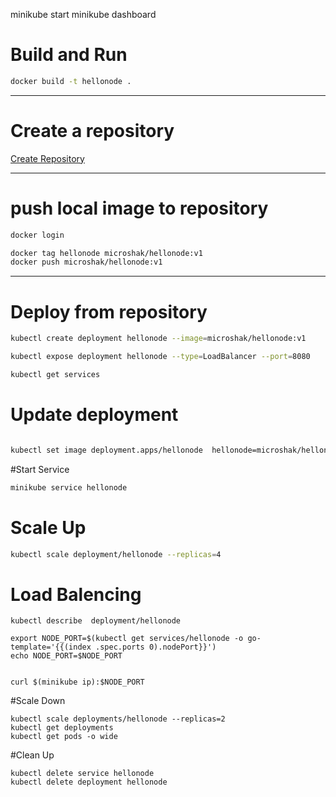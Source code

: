 minikube start
minikube dashboard



# Build and Run
```bash
docker build -t hellonode .
```
---


# Create a repository
[Create Repository](https://cloud.docker.com/repository/create)

---
# push local image to repository
```sh
docker login

docker tag hellonode microshak/hellonode:v1
docker push microshak/hellonode:v1
```
---

# Deploy from repository
```bash
kubectl create deployment hellonode --image=microshak/hellonode:v1

kubectl expose deployment hellonode --type=LoadBalancer --port=8080

kubectl get services
```
# Update deployment
```sh

kubectl set image deployment.apps/hellonode  hellonode=microshak/hellonode:v2
```

#Start Service
```sh
minikube service hellonode
```
# Scale Up

```sh
kubectl scale deployment/hellonode --replicas=4
```

# Load Balencing

```
kubectl describe  deployment/hellonode

export NODE_PORT=$(kubectl get services/hellonode -o go-template='{{(index .spec.ports 0).nodePort}}')
echo NODE_PORT=$NODE_PORT


curl $(minikube ip):$NODE_PORT

```
#Scale Down
```
kubectl scale deployments/hellonode --replicas=2
kubectl get deployments
kubectl get pods -o wide
```


#Clean Up
```
kubectl delete service hellonode
kubectl delete deployment hellonode
```